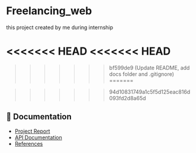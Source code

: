 # Freelancing_web
this project created by me during internship

<<<<<<< HEAD
<<<<<<< HEAD
=======

>>>>>>> bf599de9 (Update README, add docs folder and .gitignore)
=======

>>>>>>> 94d10831749a1c5f5d125eac816d093fd2d8a65d
## 📄 Documentation

- [Project Report](docs/SBWorks-Project-Report.md)
- [API Documentation](docs/API_Documentation.md)
- [References](docs/References.md)
